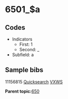 # 6501\_$a

## Codes

-   Indicators
    -   First: 1
    -   Second: \_
-   Subfield: a

## Sample bibs

11156815 [Quicksearch](https://search.library.yale.edu/catalog/11156815) [VXWS](http://prodorbis.library.yale.edu:7014/vxws/GetHoldingsService?bibId=11156815)

**Parent topic:**[650](../../tags/650/650.md)

